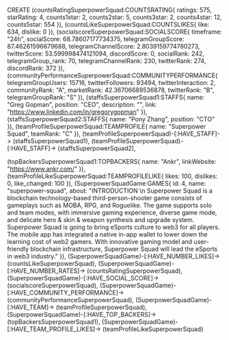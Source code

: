 CREATE
(countsRatingSuperpowerSquad:COUNTSRATING{
    ratings: 575, 
    starRating: 4, 
    counts1star: 2, 
    counts2star: 5, 
    counts3star: 2, 
    counts4star: 12, 
    counts5star: 554 
}),
(countsLikeSuperpowerSquad:COUNTSLIKES{
    like: 634, 
    dislike: 0
}),
(socialscoreSuperpowerSquad:SOCIALSCORE{
    timeframe: "24h",
    socialScore: 68.78607177734375,
    telegramGroupScore: 87.46261596679688,
    telegramChannelScore: 2.8039159774780273,
    twitterScore: 53.599998474121094,
    discordScore: 0,
    socialRank: 242,
    telegramGroup_rank: 70,
    telegramChannelRank: 230,
    twitterRank: 274,
    discordRank: 372
}),
(communityPerformanceSuperpowerSquad:COMMUNITYPERFORMANCE{
    telegramGroupUsers: 15716,
    twitterFollowers: 93494,
    twitterInteraction: 2,
    communityRank: "A",
    marketRank: 42.36706689536878,
    twitterRank: "B",
    telegramGroupRank: "S"
}),
(staffsSuperpowerSquad1:STAFFS{
    name: "Greg Gopman",
    position: "CEO",
    description: "",
    link: "https://www.linkedin.com/in/gregorygopman"
}),
(staffsSuperpowerSquad2:STAFFS{
    name: "Pony Zhang",
    position: "CTO"
}),
(teamProfileSuperpowerSquad:TEAMPROFILE{
    name: "Superpower Squad",
    teamRank: "C"
}),
(teamProfileSuperpowerSquad)-[:HAVE_STAFF]-> (staffsSuperpowerSquad1),
(teamProfileSuperpowerSquad)-[:HAVE_STAFF]-> (staffsSuperpowerSquad2),

(topBackersSuperpowerSquad1:TOPBACKERS{
    name: "Ankr",
    linkWebsite: "https://www.ankr.com/"
}),
(teamProfileLikeSuperpowerSquad:TEAMPROFILELIKE{
    likes: 100,
    dislikes: 0,
    like_changed: 100
}),
(SuperpowerSquadGame:GAMES{
    id: 4,
    name: "superpower-squad",
    about: "INTRODUCTION \n Superpower Squad is a blockchain technology-based third-person-shooter game consists of gameplays such as MOBA, RPG, and Roguelike. The game supports solo and team modes, with immersive gaming experience, diverse game mode, and delicate hero & skin & weapon synthesis and upgrade system. Superpower Squad is going to bring eSports culture to web3 for all players. The mobile app has integrated a native in-app wallet to lower down the learning cost of web2 gamers. With innovative gaming model and user-friendly blockchain infrastructure, Superpower Squad will lead the eSports in web3 industry."
}),
(SuperpowerSquadGame)-[:HAVE_NUMBER_LIKES]-> (countsLikeSuperpowerSquad),
(SuperpowerSquadGame)-[:HAVE_NUMBER_RATES]-> (countsRatingSuperpowerSquad),
(SuperpowerSquadGame)-[:HAVE_SOCIAL_SCORE]-> (socialscoreSuperpowerSquad),
(SuperpowerSquadGame)-[:HAVE_COMMUNITY_PERFORMANCE]-> (communityPerformanceSuperpowerSquad),
(SuperpowerSquadGame)-[:HAVE_TEAM]-> (teamProfileSuperpowerSquad),
(SuperpowerSquadGame)-[:HAVE_TOP_BACKERS]-> (topBackersSuperpowerSquad1),
(SuperpowerSquadGame)-[:HAVE_TEAM_PROFILE_LIKES]-> (teamProfileLikeSuperpowerSquad)